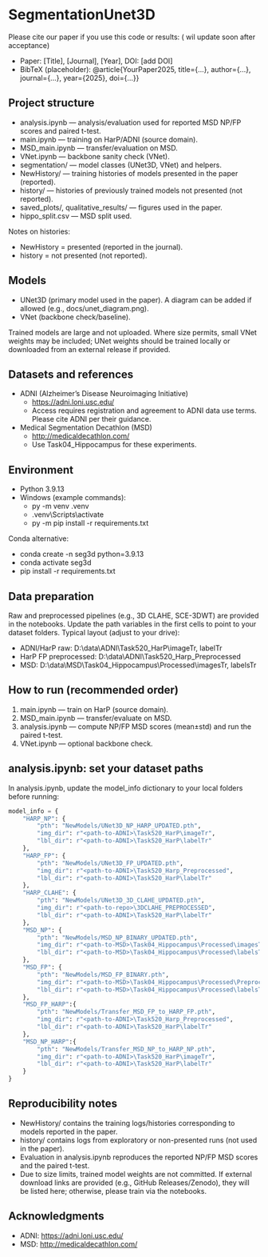 # SegmentationUnet3D

Please cite our paper if you use this code or results: ( wil update soon after acceptance)
- Paper: [Title], [Journal], [Year], DOI: [add DOI]
- BibTeX (placeholder):
  @article{YourPaper2025, title={...}, author={...}, journal={...}, year={2025}, doi={...}}

## Project structure
- analysis.ipynb — analysis/evaluation used for reported MSD NP/FP scores and paired t-test.
- main.ipynb — training on HarP/ADNI (source domain).
- MSD_main.ipynb — transfer/evaluation on MSD.
- VNet.ipynb — backbone sanity check (VNet).
- segmentation/ — model classes (UNet3D, VNet) and helpers.
- NewHistory/ — training histories of models presented in the paper (reported).
- history/ — histories of previously trained models not presented (not reported).
- saved_plots/, qualitative_results/ — figures used in the paper.
- hippo_split.csv — MSD split used.

Notes on histories:
- NewHistory = presented (reported in the journal).
- history = not presented (not reported).

## Models
- UNet3D (primary model used in the paper). A diagram can be added if allowed (e.g., docs/unet_diagram.png).
- VNet (backbone check/baseline).

Trained models are large and not uploaded. Where size permits, small VNet weights may be included; UNet weights should be trained locally or downloaded from an external release if provided.

## Datasets and references
- ADNI (Alzheimer’s Disease Neuroimaging Initiative)
  - https://adni.loni.usc.edu/
  - Access requires registration and agreement to ADNI data use terms. Please cite ADNI per their guidance.
- Medical Segmentation Decathlon (MSD)
  - http://medicaldecathlon.com/
  - Use Task04_Hippocampus for these experiments.

## Environment
- Python 3.9.13
- Windows (example commands):
  - py -m venv .venv
  - .venv\Scripts\activate
  - py -m pip install -r requirements.txt

Conda alternative:
- conda create -n seg3d python=3.9.13
- conda activate seg3d
- pip install -r requirements.txt

## Data preparation
Raw and preprocessed pipelines (e.g., 3D CLAHE, SCE-3DWT) are provided in the notebooks. Update the path variables in the first cells to point to your dataset folders. Typical layout (adjust to your drive):
- ADNI/HarP raw: D:\data\ADNI\Task520_HarP\imageTr, labelTr
- HarP FP preprocessed: D:\data\ADNI\Task520_Harp_Preprocessed
- MSD: D:\data\MSD\Task04_Hippocampus\Processed\imagesTr, labelsTr

## How to run (recommended order)
1) main.ipynb — train on HarP (source domain).
2) MSD_main.ipynb — transfer/evaluate on MSD.
3) analysis.ipynb — compute NP/FP MSD scores (mean±std) and run the paired t-test.
4) VNet.ipynb — optional backbone check.

## analysis.ipynb: set your dataset paths
In analysis.ipynb, update the model_info dictionary to your local folders before running:
```python
model_info = {
    "HARP_NP": {
        "pth": "NewModels/UNet3D_NP_HARP_UPDATED.pth",
        "img_dir": r"<path-to-ADNI>\Task520_HarP\imageTr",
        "lbl_dir": r"<path-to-ADNI>\Task520_HarP\labelTr"
    },
    "HARP_FP": {
        "pth": "NewModels/UNet3D_FP_UPDATED.pth",
        "img_dir": r"<path-to-ADNI>\Task520_Harp_Preprocessed",
        "lbl_dir": r"<path-to-ADNI>\Task520_HarP\labelTr"
    },
    "HARP_CLAHE": {
        "pth": "NewModels/UNet3D_3D_CLAHE_UPDATED.pth",
        "img_dir": r"<path-to-repo>\3DCLAHE_PREPROCESSED",
        "lbl_dir": r"<path-to-ADNI>\Task520_HarP\labelTr"
    },
    "MSD_NP": {
        "pth": "NewModels/MSD_NP_BINARY_UPDATED.pth",
        "img_dir": r"<path-to-MSD>\Task04_Hippocampus\Processed\imagesTr",
        "lbl_dir": r"<path-to-MSD>\Task04_Hippocampus\Processed\labelsTr"
    },
    "MSD_FP": {
        "pth": "NewModels/MSD_FP_BINARY.pth",
        "img_dir": r"<path-to-MSD>\Task04_Hippocampus\Processed\Preprocessed\FP_PREPROCESSED",
        "lbl_dir": r"<path-to-MSD>\Task04_Hippocampus\Processed\labelsTr"
    },
    "MSD_FP_HARP":{ 
        "pth": "NewModels/Transfer_MSD_FP_to_HARP_FP.pth",
        "img_dir": r"<path-to-ADNI>\Task520_Harp_Preprocessed",
        "lbl_dir": r"<path-to-ADNI>\Task520_HarP\labelTr"
    },
    "MSD_NP_HARP":{ 
        "pth": "NewModels/Transfer_MSD_NP_to_HARP_NP.pth",
        "img_dir": r"<path-to-ADNI>\Task520_HarP\imageTr",
        "lbl_dir": r"<path-to-ADNI>\Task520_HarP\labelTr"
    }
}
```

## Reproducibility notes
- NewHistory/ contains the training logs/histories corresponding to models reported in the paper.
- history/ contains logs from exploratory or non-presented runs (not used in the paper).
- Evaluation in analysis.ipynb reproduces the reported NP/FP MSD scores and the paired t-test.
- Due to size limits, trained model weights are not committed. If external download links are provided (e.g., GitHub Releases/Zenodo), they will be listed here; otherwise, please train via the notebooks.

## Acknowledgments
- ADNI: https://adni.loni.usc.edu/
- MSD: http://medicaldecathlon.com/
